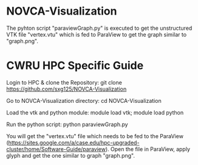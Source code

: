 # NOVCA-Visualization

The pyhton script "paraviewGraph.py" is executed to get the unstructured VTK file "vertex.vtu" which is fed to ParaView to get the graph similar to "graph.png".

# CWRU HPC Specific Guide
Login to HPC & clone the Repository:
git clone https://github.com/sxg125/NOVCA-Visualization

Go to NOVCA-Visualization directory:
cd NOVCA-Visualization

Load the vtk and python module:
module load vtk; module load python

Run the python script:
python paraviewGraph.py

You will get the "vertex.vtu" file which needs to be fed to the ParaView (https://sites.google.com/a/case.edu/hpc-upgraded-cluster/home/Software-Guide/paraview). Open the file in ParaView, apply glyph and get the one similar to graph "graph.png".

